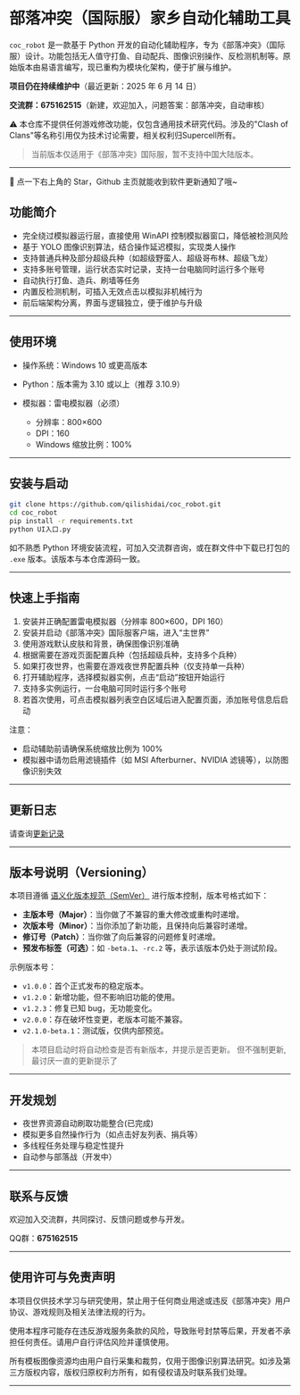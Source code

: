 # 部落冲突（国际服）家乡自动化辅助工具

`coc_robot` 是一款基于 Python 开发的自动化辅助程序，专为《部落冲突》（国际服）设计。功能包括无人值守打鱼、自动配兵、图像识别操作、反检测机制等。原始版本由易语言编写，现已重构为模块化架构，便于扩展与维护。

**项目仍在持续维护中**（最近更新：2025 年 6 月 14 日）

**交流群：675162515**（新建，欢迎加入，问题答案：部落冲突，自动审核）

⚠️ 本仓库不提供任何游戏修改功能，仅包含通用技术研究代码。涉及的"Clash of Clans"等名称引用仅为技术讨论需要，相关权利归Supercell所有。

> 当前版本仅适用于《部落冲突》国际服，暂不支持中国大陆版本。
---

🌟 点一下右上角的 Star，Github 主页就能收到软件更新通知了哦~
## 功能简介

* 完全绕过模拟器运行层，直接使用 WinAPI 控制模拟器窗口，降低被检测风险
* 基于 YOLO 图像识别算法，结合操作延迟模拟，实现类人操作
* 支持普通兵种及部分超级兵种（如超级野蛮人、超级哥布林、超级飞龙）
* 支持多账号管理，运行状态实时记录，支持一台电脑同时运行多个账号
* 自动执行打鱼、造兵、刷墙等任务
* 内置反检测机制，可插入无效点击以模拟非机械行为
* 前后端架构分离，界面与逻辑独立，便于维护与升级

---

## 使用环境

* 操作系统：Windows 10 或更高版本
* Python：版本需为 3.10 或以上（推荐 3.10.9）
* 模拟器：雷电模拟器（必须）

  * 分辨率：800×600
  * DPI：160
  * Windows 缩放比例：100%

---

## 安装与启动

```bash
git clone https://github.com/qilishidai/coc_robot.git
cd coc_robot
pip install -r requirements.txt
python UI入口.py
```

如不熟悉 Python 环境安装流程，可加入交流群咨询，或在群文件中下载已打包的 `.exe` 版本。该版本与本仓库源码一致。

---

## 快速上手指南

1. 安装并正确配置雷电模拟器（分辨率 800×600，DPI 160）
2. 安装并启动《部落冲突》国际服客户端，进入“主世界”
3. 使用游戏默认皮肤和背景，确保图像识别准确
4. 根据需要在游戏页面配置兵种（包括超级兵种，支持多个兵种）
5. 如果打夜世界，也需要在游戏夜世界配置兵种（仅支持单一兵种）
6. 打开辅助程序，选择模拟器实例，点击“启动”按钮开始运行
7. 支持多实例运行，一台电脑可同时运行多个账号
8. 若首次使用，可点击模拟器列表空白区域后进入配置页面，添加账号信息后启动

注意：

* 启动辅助前请确保系统缩放比例为 100%
* 模拟器中请勿启用滤镜插件（如 MSI Afterburner、NVIDIA 滤镜等），以防图像识别失效




---

## 更新日志
请查询[更新记录](https://github.com/qilishidai/coc_robot/commits/main/)

---

##  版本号说明（Versioning）

本项目遵循 [语义化版本规范（SemVer）](https://semver.org/lang/zh-CN/) 进行版本控制，版本号格式如下：


- **主版本号（Major）**：当你做了不兼容的重大修改或重构时递增。
- **次版本号（Minor）**：当你添加了新功能，且保持向后兼容时递增。
- **修订号（Patch）**：当你做了向后兼容的问题修复时递增。
- **预发布标签（可选）**：如 `-beta.1`、`-rc.2` 等，表示该版本仍处于测试阶段。

示例版本号：
- `v1.0.0`：首个正式发布的稳定版本。
- `v1.2.0`：新增功能，但不影响旧功能的使用。
- `v1.2.3`：修复已知 bug，无功能变化。
- `v2.0.0`：存在破坏性变更，老版本可能不兼容。
- `v2.1.0-beta.1`：测试版，仅供内部预览。

> 本项目启动时将自动检查是否有新版本，并提示是否更新。
> 但不强制更新,最讨厌一直的更新提示了

---
## 开发规划


* 夜世界资源自动刷取功能整合(已完成)
* 模拟更多自然操作行为（如点击好友列表、捐兵等）
* 多线程任务处理与稳定性提升
* 自动参与部落战（开发中）

---

## 联系与反馈

欢迎加入交流群，共同探讨、反馈问题或参与开发。

QQ群：**675162515**

---


## 使用许可与免责声明

本项目仅供技术学习与研究使用，禁止用于任何商业用途或违反《部落冲突》用户协议、游戏规则及相关法律法规的行为。

使用本程序可能存在违反游戏服务条款的风险，导致账号封禁等后果，开发者不承担任何责任。请用户自行评估风险并谨慎使用。

所有模板图像资源均由用户自行采集和裁剪，仅用于图像识别算法研究。如涉及第三方版权内容，版权归原权利方所有，如有侵权请及时联系我们处理。

---
